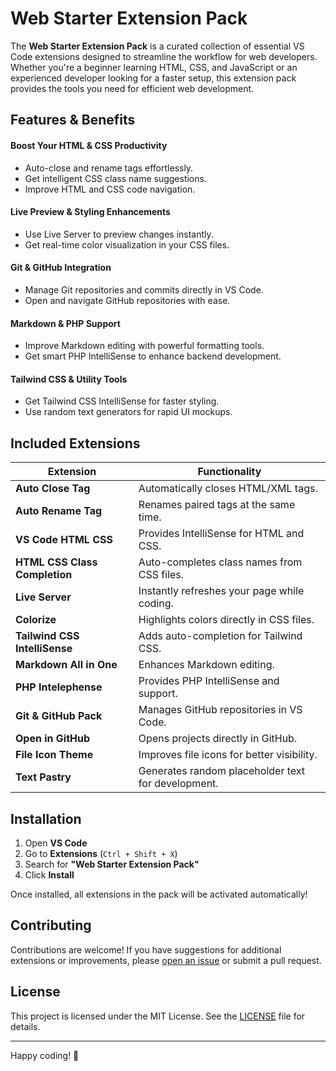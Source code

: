 # Web Starter Extension Pack

The **Web Starter Extension Pack** is a curated collection of essential VS Code extensions designed to streamline the workflow for web developers. Whether you're a beginner learning HTML, CSS, and JavaScript or an experienced developer looking for a faster setup, this extension pack provides the tools you need for efficient web development.

## Features & Benefits

#### Boost Your HTML & CSS Productivity
- Auto-close and rename tags effortlessly.
- Get intelligent CSS class name suggestions.
- Improve HTML and CSS code navigation.

#### Live Preview & Styling Enhancements
- Use Live Server to preview changes instantly.
- Get real-time color visualization in your CSS files.

#### Git & GitHub Integration
- Manage Git repositories and commits directly in VS Code.
- Open and navigate GitHub repositories with ease.

#### Markdown & PHP Support
- Improve Markdown editing with powerful formatting tools.
- Get smart PHP IntelliSense to enhance backend development.

#### Tailwind CSS & Utility Tools
- Get Tailwind CSS IntelliSense for faster styling.
- Use random text generators for rapid UI mockups.


## Included Extensions  

| **Extension**                    | **Functionality**                                      |
|----------------------------------|------------------------------------------------------|
| **Auto Close Tag**               | Automatically closes HTML/XML tags.                 |
| **Auto Rename Tag**              | Renames paired tags at the same time.              |
| **VS Code HTML CSS**             | Provides IntelliSense for HTML and CSS.            |
| **HTML CSS Class Completion**    | Auto-completes class names from CSS files.         |
| **Live Server**                  | Instantly refreshes your page while coding.        |
| **Colorize**                     | Highlights colors directly in CSS files.           |
| **Tailwind CSS IntelliSense**    | Adds auto-completion for Tailwind CSS.            |
| **Markdown All in One**          | Enhances Markdown editing.                        |
| **PHP Intelephense**             | Provides PHP IntelliSense and support.            |
| **Git & GitHub Pack**            | Manages GitHub repositories in VS Code.           |
| **Open in GitHub**               | Opens projects directly in GitHub.                |
| **File Icon Theme**              | Improves file icons for better visibility.        |
| **Text Pastry**                  | Generates random placeholder text for development.|

## Installation  

1. Open **VS Code**  
2. Go to **Extensions** (`Ctrl + Shift + X`)  
3. Search for **"Web Starter Extension Pack"**  
4. Click **Install**  

Once installed, all extensions in the pack will be activated automatically!

## Contributing

Contributions are welcome! If you have suggestions for additional extensions or improvements, please [open an issue](https://github.com/PrabothCharith/web-starter-extension-pack/issues) or submit a pull request.

## License

This project is licensed under the MIT License. See the [LICENSE]([LICENSE](https://github.com/PrabothCharith/web-starter-extension-pack/blob/main/LICENSE)) file for details.

---

Happy coding! 🌟
